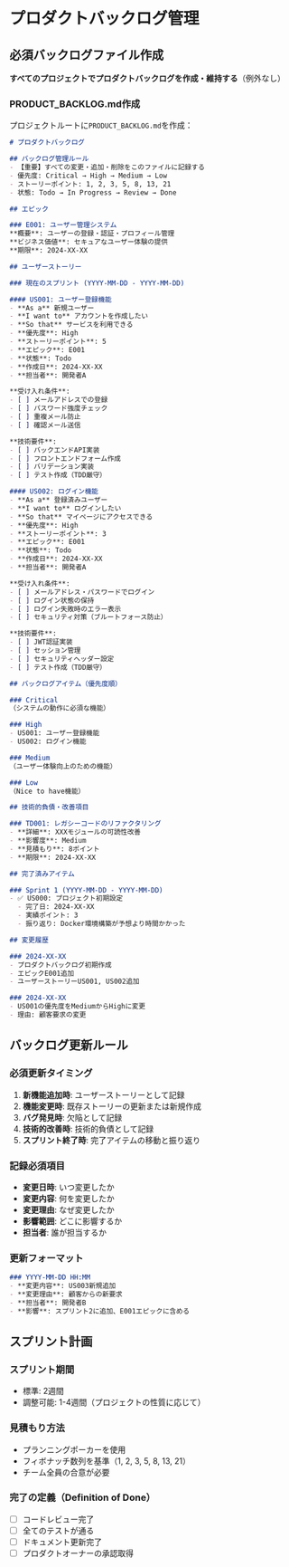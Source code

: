 # プロダクトバックログ管理

## 必須バックログファイル作成
**すべてのプロジェクトでプロダクトバックログを作成・維持する**（例外なし）

### PRODUCT_BACKLOG.md作成
プロジェクトルートに`PRODUCT_BACKLOG.md`を作成：

```markdown
# プロダクトバックログ

## バックログ管理ルール
- 【重要】すべての変更・追加・削除をこのファイルに記録する
- 優先度: Critical → High → Medium → Low
- ストーリーポイント: 1, 2, 3, 5, 8, 13, 21
- 状態: Todo → In Progress → Review → Done

## エピック

### E001: ユーザー管理システム
**概要**: ユーザーの登録・認証・プロフィール管理
**ビジネス価値**: セキュアなユーザー体験の提供
**期限**: 2024-XX-XX

## ユーザーストーリー

### 現在のスプリント (YYYY-MM-DD - YYYY-MM-DD)

#### US001: ユーザー登録機能
- **As a** 新規ユーザー
- **I want to** アカウントを作成したい
- **So that** サービスを利用できる
- **優先度**: High
- **ストーリーポイント**: 5
- **エピック**: E001
- **状態**: Todo
- **作成日**: 2024-XX-XX
- **担当者**: 開発者A

**受け入れ条件**:
- [ ] メールアドレスでの登録
- [ ] パスワード強度チェック
- [ ] 重複メール防止
- [ ] 確認メール送信

**技術要件**:
- [ ] バックエンドAPI実装
- [ ] フロントエンドフォーム作成
- [ ] バリデーション実装
- [ ] テスト作成（TDD厳守）

#### US002: ログイン機能
- **As a** 登録済みユーザー
- **I want to** ログインしたい
- **So that** マイページにアクセスできる
- **優先度**: High
- **ストーリーポイント**: 3
- **エピック**: E001
- **状態**: Todo
- **作成日**: 2024-XX-XX
- **担当者**: 開発者A

**受け入れ条件**:
- [ ] メールアドレス・パスワードでログイン
- [ ] ログイン状態の保持
- [ ] ログイン失敗時のエラー表示
- [ ] セキュリティ対策（ブルートフォース防止）

**技術要件**:
- [ ] JWT認証実装
- [ ] セッション管理
- [ ] セキュリティヘッダー設定
- [ ] テスト作成（TDD厳守）

## バックログアイテム（優先度順）

### Critical
（システムの動作に必須な機能）

### High
- US001: ユーザー登録機能
- US002: ログイン機能

### Medium
（ユーザー体験向上のための機能）

### Low
（Nice to have機能）

## 技術的負債・改善項目

### TD001: レガシーコードのリファクタリング
- **詳細**: XXXモジュールの可読性改善
- **影響度**: Medium
- **見積もり**: 8ポイント
- **期限**: 2024-XX-XX

## 完了済みアイテム

### Sprint 1 (YYYY-MM-DD - YYYY-MM-DD)
- ✅ US000: プロジェクト初期設定
  - 完了日: 2024-XX-XX
  - 実績ポイント: 3
  - 振り返り: Docker環境構築が予想より時間かかった

## 変更履歴

### 2024-XX-XX
- プロダクトバックログ初期作成
- エピックE001追加
- ユーザーストーリーUS001, US002追加

### 2024-XX-XX
- US001の優先度をMediumからHighに変更
- 理由: 顧客要求の変更
```

## バックログ更新ルール

### 必須更新タイミング
1. **新機能追加時**: ユーザーストーリーとして記録
2. **機能変更時**: 既存ストーリーの更新または新規作成
3. **バグ発見時**: 欠陥として記録
4. **技術的改善時**: 技術的負債として記録
5. **スプリント終了時**: 完了アイテムの移動と振り返り

### 記録必須項目
- **変更日時**: いつ変更したか
- **変更内容**: 何を変更したか
- **変更理由**: なぜ変更したか
- **影響範囲**: どこに影響するか
- **担当者**: 誰が担当するか

### 更新フォーマット
```markdown
### YYYY-MM-DD HH:MM
- **変更内容**: US003新規追加
- **変更理由**: 顧客からの新要求
- **担当者**: 開発者B
- **影響**: スプリント2に追加、E001エピックに含める
```

## スプリント計画

### スプリント期間
- 標準: 2週間
- 調整可能: 1-4週間（プロジェクトの性質に応じて）

### 見積もり方法
- プランニングポーカーを使用
- フィボナッチ数列を基準（1, 2, 3, 5, 8, 13, 21）
- チーム全員の合意が必要

### 完了の定義（Definition of Done）
- [ ] コードレビュー完了
- [ ] 全てのテストが通る
- [ ] ドキュメント更新完了
- [ ] プロダクトオーナーの承認取得